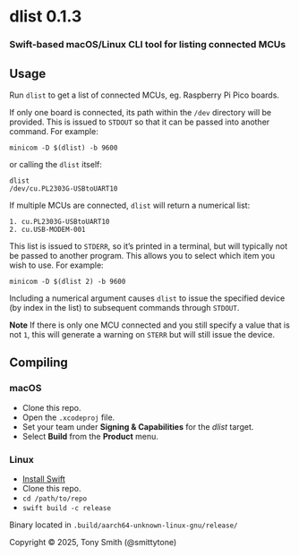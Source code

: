 # dlist 0.1.3

### Swift-based macOS/Linux CLI tool for listing connected MCUs

## Usage

Run `dlist` to get a list of connected MCUs, eg. Raspberry Pi Pico boards.

If only one board is connected, its path within the `/dev` directory will be provided. This is issued to `STDOUT` so that it can be passed into another command. For example:

```shell
minicom -D $(dlist) -b 9600
```

or calling the `dlist` itself:

```shell
dlist
/dev/cu.PL2303G-USBtoUART10
```

If multiple MCUs are connected, `dlist` will return a numerical list:

```shell
1. cu.PL2303G-USBtoUART10
2. cu.USB-MODEM-001
```

This list is issued to `STDERR`, so it’s printed in a terminal, but will typically not be passed to another program. This allows you to select which item you wish to use. For example:

```shell
minicom -D $(dlist 2) -b 9600
```

Including a numerical argument causes `dlist` to issue the specified device (by index in the list) to subsequent commands through `STDOUT`.

**Note** If there is only one MCU connected and you still specify a value that is not `1`, this will generate a warning on `STERR` but will still issue the device.

## Compiling

### macOS

* Clone this repo.
* Open the `.xcodeproj` file.
* Set your team under **Signing & Capabilities** for the *dlist* target.
* Select **Build** from the **Product** menu.

### Linux

* [Install Swift](https://www.swift.org/install/linux/)
* Clone this repo.
* `cd /path/to/repo`
* `swift build -c release`

Binary located in `.build/aarch64-unknown-linux-gnu/release/`


Copyright © 2025, Tony Smith (@smittytone)
